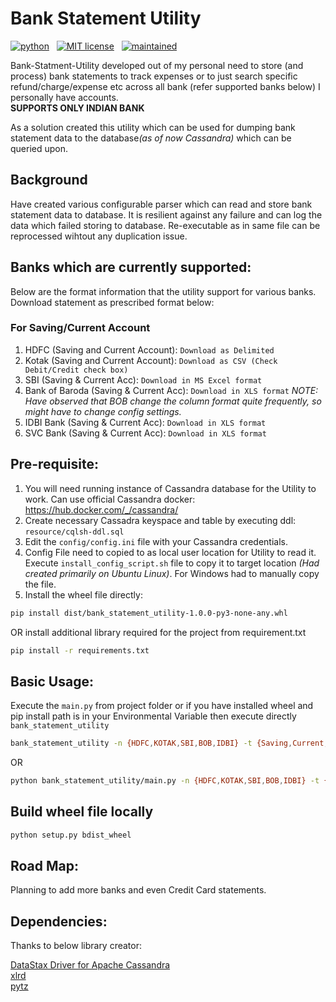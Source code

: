 # Bank Statement Utility

<!-- buttons -->
<p align="left">
    <a href="https://www.python.org/">
        <img src="https://img.shields.io/badge/python-v3-blue.svg"
            alt="python"></a> &nbsp;
    <a href="https://opensource.org/licenses/MIT">
        <img src="https://img.shields.io/badge/license-MIT-blue.svg"
            alt="MIT license"></a> &nbsp;
    <a href="https://github.com/MalayPalace/bank-statment-utility/commits/master">
        <img src="https://img.shields.io/badge/Maintained%3F-yes-blue.svg"
            alt="maintained"></a> &nbsp;
</p>

Bank-Statment-Utility developed out of my personal need to store (and process) bank statements to track expenses or to just search
specific
refund/charge/expense etc across all bank (refer supported banks below) I personally have accounts.
<br><b>SUPPORTS ONLY INDIAN BANK</b>

As a solution created this utility which can be used for dumping bank statement data to the database<i>(as of now Cassandra)</i>
which can be queried upon.

## Background

Have created various configurable parser which can read and store bank statement data to database. It is resilient against any
failure and can log the data which failed storing to database. Re-executable as in same file can be reprocessed wihtout any
duplication issue.

## Banks which are currently supported:

Below are the format information that the utility support for various banks. Download statement as prescribed format below:

### For Saving/Current Account

1. HDFC (Saving and Current Account): `Download as Delimited`
2. Kotak (Saving and Current Account): `Download as CSV (Check Debit/Credit check box)`
3. SBI (Saving & Current Acc): `Download in MS Excel format`
4. Bank of Baroda (Saving & Current Acc): `Download in XLS format`
   _NOTE: Have observed that BOB change the column format quite frequently, so might have to change config settings._
5. IDBI Bank (Saving & Current Acc): `Download in XLS format`
6. SVC Bank (Saving & Current Acc): `Download in XLS format`

## Pre-requisite:
1. You will need running instance of Cassandra database for the Utility to work. Can use official Cassandra docker: https://hub.docker.com/_/cassandra/
2. Create necessary Cassadra keyspace and table by executing ddl: `resource/cqlsh-ddl.sql`
3. Edit the `config/config.ini` file with your Cassandra credentials.
4. Config File need to copied to as local user location for Utility to read it. Execute `install_config_script.sh` file to copy it to target location <i>(Had created primarily on Ubuntu Linux)</i>. For Windows had to manually copy the file. 
5. Install the wheel file directly:
```bash
pip install dist/bank_statement_utility-1.0.0-py3-none-any.whl
```
OR install additional library required for the project from requirement.txt  
```bash
pip install -r requirements.txt
```

## Basic Usage:
Execute the `main.py` from project folder or if you have installed wheel and pip install path is in your Environmental Variable then execute directly `bank_statement_utility`

```bash
bank_statement_utility -n {HDFC,KOTAK,SBI,BOB,IDBI} -t {Saving,Current,Creditcard} filename
```
OR
```bash
python bank_statement_utility/main.py -n {HDFC,KOTAK,SBI,BOB,IDBI} -t {Saving,Current,Creditcard} filename
```

## Build wheel file locally
```bash
python setup.py bdist_wheel
```

## Road Map:
Planning to add more banks and even Credit Card statements.

## Dependencies:
Thanks to below library creator:
<p>
<a href="https://github.com/datastax/python-driver">DataStax Driver for Apache Cassandra</a><br>
<a href="https://pypi.org/project/xlrd/">xlrd</a><br>
<a href="https://pypi.org/project/pytz/">pytz</a><br>